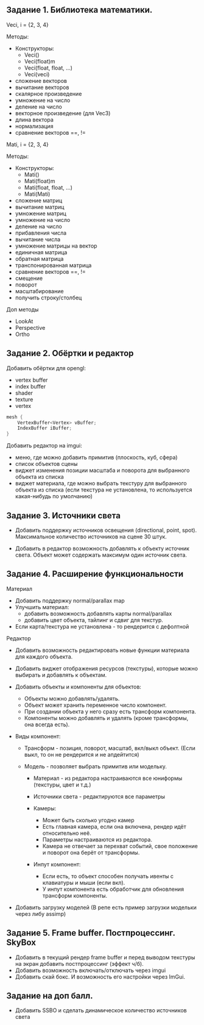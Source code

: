 ## Задание 1. Библиотека математики.

Veci, i = {2, 3, 4}

Методы:
- Конструкторы:
  - Veci()
  - Veci(float)m
  - Veci(float, float, ...)
  - Veci(veci)
- сложение векторов
- вычитание векторов
- скалярное произведение
- умножение на число
- деление на число
- векторное произведение (для Vec3)
- длина вектора
- нормализация
- сравнение векторов ==, !=

Mati, i = {2, 3, 4}

Методы:
- Конструкторы:
    - Mati()
    - Mati(float)m
    - Mati(float, float, ...)
    - Mati(Mati)
- сложение матриц
- вычитание матриц
- умножение матриц
- умножение на число
- деление на число
- прибавления числа
- вычитание числа
- умножение матрицы на вектор
- единичная матрица
- обратная матрица
- транспонированная матрица
- сравнение векторов ==, !=
- смещение
- поворот
- масштабирование
- получить строку/столбец

Доп методы
- LookAt
- Perspective
- Ortho

## Задание 2. Обёртки и редактор

Добавить обёртки для opengl:
- vertex buffer
- index buffer
- shader
- texture
- vertex
```cpp
mesh {
    VertexBuffer<Vertex> vBuffer;
    IndexBuffer iBuffer;
}
```

Добавить редактор на imgui:

- меню, где можно добавить примитив (плоскость, куб, сфера)
- список объектов сцены
- виджет изменения позиции масштаба и поворота для выбранного объекта из списка
- виджет материала, где можно выбрать текстуру для выбранного объекта из списка
(если текстура не установлена, то используется какая-нибудь по умолчанию)

## Задание 3. Источники света

- Добавить поддержку источников освещения (directional, point, spot).
Максимальное количество источников на сцене 30 штук.

- Добавить в редактор возможность добавлять к объекту источник света.
Объект может содержать максимум один источник света.

## Задание 4. Расширение функциональности

Материал
- Добавить поддержку normal/parallax map
- Улучшить материал:
    - добавить возможность добавлять карты normal/parallax
    - добавить цвет объекта, тайлинг и сдвиг для текстур.
- Если карта/текстура не установлена - то рендерится с дефолтной

Редактор
- Добавить возможность редактировать новые функции материала для каждого объекта.

- Добавить виджет отображения ресурсов (текстуры), которые можно выбирать и добавлять к объектам.

- Добавить объекты и компоненты для объектов:
    - Объекты можно добавлять/удалять.
    - Объект может хранить переменное число компонент.
    - При создании объекта у него сразу есть трансформ компонента.
    - Компоненты можно добавлять и удалять (кроме трансформы, она всегда есть).

- Виды компонент:
    - Трансформ - позиция, поворот, масштаб, вкл/выкл объект.
  (Если выкл, то он не рендерится и не апдейтится)

  - Модель - позволяет выбрать примитив или модельку.
    - Материал - из редактора настраиваются все юниформы (текстуры, цвет и т.д.)

    - Источники света - редактируются все параметры
    
    - Камеры:
      - Может быть сколько угодно камер
      - Есть главная камера, если она включена, рендер идёт относительно неё.
      - Параметры настраиваются из редактора.
      - Камера не отвечает за перехват событий, свое положение и поворот она берёт от трансформы.

    - Инпут компонент:
      - Если есть, то объект способен получать ивенты с клавиатуры и мыши (если вкл).
      - У инпут компонента есть обработчик для обновления трансформ компоненты.

- Добавить загрузку моделей (В репе есть пример загрузки модельки через либу assimp)

## Задание 5. Frame buffer. Постпроцессинг. SkyBox

- Добавить в текущий рендер frame buffer и перед выводом текстуры на экран добавить постпроцессинг (эффект ч/б).
- Добавить возможность включать/отключать через imgui
- Добавить скай бокс. И возможность его настройки через ImGui.

## Задание на доп балл.
- Добавить SSBO и сделать динамическое количество источников света